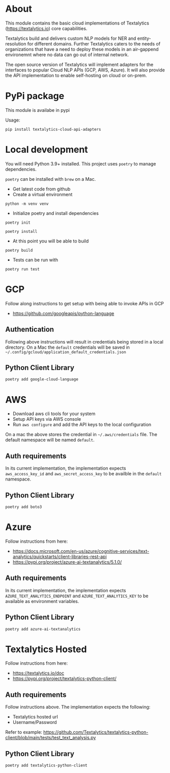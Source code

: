 # About

This module contains the basic cloud implementations of Textalytics (https://textalytics.io) core capabilities.

Textalytics build and delivers custom NLP models for NER and entity-resolution for different domains. 
Further Textalytics caters to the needs of organizations that have a need to deploy these models in an air-gappend 
environemnt where no data can go out of internal network. 

The open source version of Textalytics will implement adapters for the interfaces to popular Cloud NLP APIs (GCP, AWS, Azure).
It will also provide the API implementation to enable self-hosting on cloud or on-prem.

# PyPi package

This module is availabe in pypi

Usage:

`pip install textalytics-cloud-api-adapters`

# Local development

You will need Python 3.9+ installed. This project uses `poetry` to manage dependencies.

`poetry` can be installed with `brew` on a Mac.

* Get latest code from github
* Create a virtual environment

`python -m venv venv`

* Initialize poetry and install dependencies

`poetry init`

`poetry install`

* At this point you will be able to build

`poetry build`

* Tests can be run with 

`poetry run test`

# GCP

Follow along instructions to get setup with being able to invoke APIs in GCP
* https://github.com/googleapis/python-language

## Authentication

Following above instructions will result in credentials being stored in a local directory. On a Mac the `default` 
credentials will be saved in `~/.config/gcloud/application_default_credentials.json`

## Python Client Library

`poetry add google-cloud-language`

# AWS

* Download aws cli tools for your system
* Setup API keys via AWS console  
* Run `aws configure` and add the API keys to the local configuration

On a mac the above stores the credential in `~/.aws/credentials` file. The default namespace will be named `default`.

## Auth requirements

In its current implementation, the implementation expects `aws_access_key_id` and `aws_secret_access_key` 
to be availble in the `default` namespace.

## Python Client Library

`poetry add boto3`

# Azure

Follow instructions from here:
* https://docs.microsoft.com/en-us/azure/cognitive-services/text-analytics/quickstarts/client-libraries-rest-api
* https://pypi.org/project/azure-ai-textanalytics/5.1.0/

## Auth requirements

In its current implementation, the implementation expects `AZURE_TEXT_ANALYTICS_ENDPOINT` and `AZURE_TEXT_ANALYTICS_KEY`
to be available as environment variables.

## Python Client Library

`poetry add azure-ai-textanalytics`

# Textalytics Hosted

Follow instructions from here:
* https://textalytics.io/doc
* https://pypi.org/project/textalytics-python-client/

## Auth requirements

Follow instructions above. The implementation expects the following:
* Textalytics hosted url
* Username/Password

Refer to example:
https://github.com/Textalytics/textalytics-python-client/blob/main/tests/test_text_analysis.py

## Python Client Library

`poetry add textalytics-python-client`

